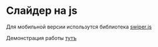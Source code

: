 # Слайдер на js

Для мобильной версии использутся библиотека [swiper.js](https://swiperjs.com/) 

Демонстрация работы [тутъ](https://skornyakovegor.github.io/slider/)

